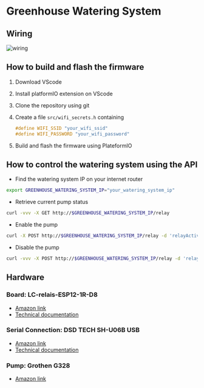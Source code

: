 # Greenhouse Watering System

## Wiring

![wiring](https://www.plantuml.com/plantuml/proxy?cache=no&src=https://raw.githubusercontent.com/terrydervaux/greenhouse-watering-system/master/doc/wiring.iuml?token=GHSAT0AAAAAACDOM6BHJFFS5SKESB4Z2GXGZFJLRPQ)

## How to build and flash the firmware

1. Download VScode
1. Install platformIO extension on VScode
1. Clone the repository using git
1. Create a file ``src/wifi_secrets.h`` containing

    ```cpp
    #define WIFI_SSID "your_wifi_ssid"
    #define WIFI_PASSWORD "your_wifi_password"
    ```

1. Build and flash the firmware using PlateformIO

## How to control the watering system using the API

- Find the watering system IP on your internet router

```bash
export GREENHOUSE_WATERING_SYSTEM_IP="your_watering_system_ip"
```

- Retrieve current pump status

```bash
curl -vvv -X GET http://$GREENHOUSE_WATERING_SYSTEM_IP/relay
```

- Enable the pump

```bash
curl -X POST http://$GREENHOUSE_WATERING_SYSTEM_IP/relay -d 'relayActivation=true’ 
```

- Disable the pump

```bash
curl -vvv -X POST http://$GREENHOUSE_WATERING_SYSTEM_IP/relay -d 'relayActivation=false’
```

## Hardware

### Board: LC-relais-ESP12-1R-D8

- [Amazon link](https://www.amazon.fr/dp/B083QJPTVK?psc=1&ref=ppx_yo2ov_dt_b_product_details)
- [Technical documentation](http://www.chinalctech.com/m/view.php?aid=479)

### Serial Connection: DSD TECH SH-U06B USB

- [Amazon link](https://www.amazon.fr/dp/B09PYQL5J6?psc=1&ref=ppx_yo2ov_dt_b_product_details)
- [Technical documentation](https://tasmota.github.io/docs/Getting-Started/#serial-connection)

### Pump: Grothen G328

- [Amazon link](https://www.amazon.fr/dp/B07XMPNB1T?psc=1&ref=ppx_yo2ov_dt_b_product_details)
